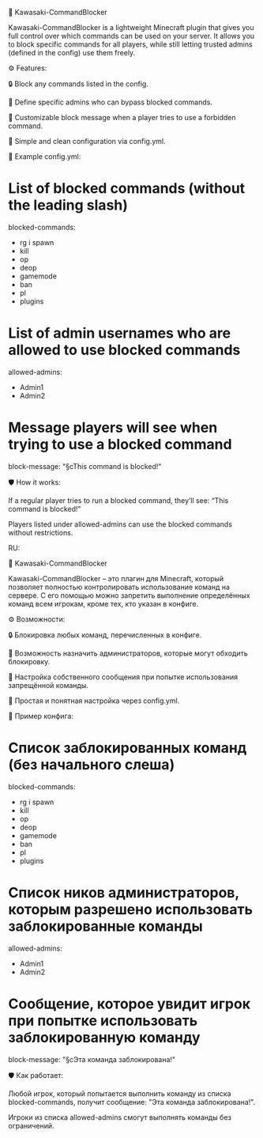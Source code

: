 📌 Kawasaki-CommandBlocker

Kawasaki-CommandBlocker is a lightweight Minecraft plugin that gives you full control over which commands can be used on your server.
It allows you to block specific commands for all players, while still letting trusted admins (defined in the config) use them freely.

⚙️ Features:

🔒 Block any commands listed in the config.

👤 Define specific admins who can bypass blocked commands.

📝 Customizable block message when a player tries to use a forbidden command.

🚀 Simple and clean configuration via config.yml.

📂 Example config.yml:
# List of blocked commands (without the leading slash)
blocked-commands:
  - rg i spawn
  - kill
  - op
  - deop
  - gamemode
  - ban
  - pl
  - plugins

# List of admin usernames who are allowed to use blocked commands
allowed-admins:
  - Admin1
  - Admin2

# Message players will see when trying to use a blocked command
block-message: "§cThis command is blocked!"

🛡 How it works:

If a regular player tries to run a blocked command, they’ll see: “This command is blocked!”

Players listed under allowed-admins can use the blocked commands without restrictions.


RU:

📌 Kawasaki-CommandBlocker

Kawasaki-CommandBlocker – это плагин для Minecraft, который позволяет полностью контролировать использование команд на сервере.
С его помощью можно запретить выполнение определённых команд всем игрокам, кроме тех, кто указан в конфиге.

⚙️ Возможности:

🔒 Блокировка любых команд, перечисленных в конфиге.

👤 Возможность назначить администраторов, которые могут обходить блокировку.

📝 Настройка собственного сообщения при попытке использования запрещённой команды.

🚀 Простая и понятная настройка через config.yml.

📂 Пример конфига:
# Список заблокированных команд (без начального слеша)
blocked-commands:
  - rg i spawn
  - kill
  - op
  - deop
  - gamemode
  - ban
  - pl
  - plugins

# Список ников администраторов, которым разрешено использовать заблокированные команды
allowed-admins:
  - Admin1
  - Admin2

# Сообщение, которое увидит игрок при попытке использовать заблокированную команду
block-message: "§cЭта команда заблокирована!"

🛡 Как работает:

Любой игрок, который попытается выполнить команду из списка blocked-commands, получит сообщение: "Эта команда заблокирована!".

Игроки из списка allowed-admins смогут выполнять команды без ограничений.

